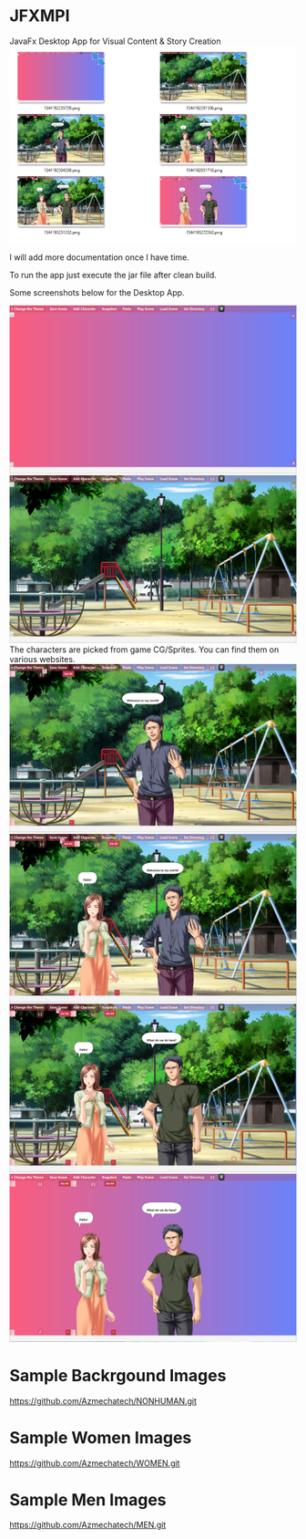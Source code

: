 # JFXMPI
JavaFx Desktop App for Visual Content &amp; Story Creation
![alt text](screenshots/OSView.PNG "Saved images shown in folder.")

I will add more documentation once I have time.

To run the app just execute the jar file after clean build.

Some screenshots below for the Desktop App.

![alt text](screenshots/1544192235728.png "Description goes here")
![alt text](screenshots/1544192291506.png "Description goes here")
The characters are picked from game CG/Sprites. You can find them on various websites. 
![alt text](screenshots/1544192504269.png "Description goes here")
![alt text](screenshots/1544192831716.png "Description goes here")
![alt text](screenshots/1544193251352.png "Description goes here")
![alt text](screenshots/1544193272362.png "Description goes here")

# Sample Backrgound Images 
https://github.com/Azmechatech/NONHUMAN.git

# Sample Women Images
https://github.com/Azmechatech/WOMEN.git

# Sample Men Images
https://github.com/Azmechatech/MEN.git


